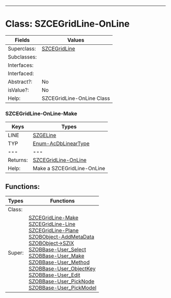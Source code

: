 ---------

# Class:	SZCEGridLine-OnLine

| Fields | Values |
| --------- | --------- |
| Superclass: | [SZCEGridLine](SZCEGridLine.html) |
| Subclasses: |  |
| Interfaces: |  |
| Interfaced: |  |
| Abstract?: | No |
| isValue?: | No |
| Help: | SZCEGridLine-OnLine Class |

### SZCEGridLine-OnLine-Make

| Keys | Types |
| --------- | --------- |
| LINE | [SZGELine](SZGELine.html) |
| TYP | [Enum-AcDbLinearType](Enum-AcDbLinearType.html) |
| **---** | **---** |
| Returns: | [SZCEGridLine-OnLine](SZCEGridLine-OnLine.html) |
| Help: | Make a SZCEGridLine-OnLine |


## Functions:

| Types | Functions |
| --------- | --------- |
| Class: |  |
| Super: | [SZCEGridLine-Make](SZCEGridLine.html) <br> [SZCEGridLine-Line](SZCEGridLine.html) <br> [SZCEGridLine-Plane](SZCEGridLine.html) <br> [SZOBObject-AddMetaData](SZOBObject.html) <br> [SZOBObject->SZIX](SZOBObject.html) <br> [SZOBBase-User_Select](SZOBBase.html) <br> [SZOBBase-User_Make](SZOBBase.html) <br> [SZOBBase-User_Method](SZOBBase.html) <br> [SZOBBase-User_ObjectKey](SZOBBase.html) <br> [SZOBBase-User_Edit](SZOBBase.html) <br> [SZOBBase-User_PickNode](SZOBBase.html) <br> [SZOBBase-User_PickModel](SZOBBase.html) |


